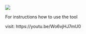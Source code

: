 <p><img src="https://i.imgur.com/3KFBhou.png" /></p>
<p>For instructions how to use the tool&nbsp;</p>
<p>visit:&nbsp;https://youtu.be/Wo6vjHJ7mU0</p>
